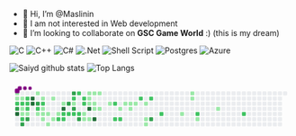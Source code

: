 - 👋 Hi, I’m @Maslinin
- 👀 I am not interested in Web development
- 💞️ I’m looking to collaborate on **GSC Game World** :) (this is my dream)

![C](https://img.shields.io/badge/c-%2300599C.svg?style=for-the-badge&logo=c&logoColor=white) ![C++](https://img.shields.io/badge/c++-%2300599C.svg?style=for-the-badge&logo=c%2B%2B&logoColor=white) ![C#](https://img.shields.io/badge/c%23-%23239120.svg?style=for-the-badge&logo=c-sharp&logoColor=white) ![.Net](https://img.shields.io/badge/.NET-5C2D91?style=for-the-badge&logo=.net&logoColor=white) ![Shell Script](https://img.shields.io/badge/shell_script-%23121011.svg?style=for-the-badge&logo=gnu-bash&logoColor=white) ![Postgres](https://img.shields.io/badge/postgres-%23316192.svg?style=for-the-badge&logo=postgresql&logoColor=white) ![Azure](https://img.shields.io/badge/azure-%230072C6.svg?style=for-the-badge&logo=microsoftazure&logoColor=white)

![Saiyd github stats](https://github-readme-stats.vercel.app/api?username=maslinin&include_all_commits=true&count_private=false&show_icons=true&line_height=20&title_color=FFFFFF&icon_color=FFFFFF&text_color=FFFFFF&bg_color=0D1117)
![Top Langs](https://github-readme-stats.vercel.app/api/top-langs/?username=maslinin&layout=compact&title_color=FFFFFF&icon_color=FFFFFF&text_color=FFFFFF&bg_color=0D1117)

<svg viewBox="-16 -32 880 192" width="880" height="192" xmlns="http://www.w3.org/2000/svg"><desc>Generated with https://github.com/Platane/snk</desc><style>@keyframes c0{.25%{fill:var(--c1)}.27%,to{fill:var(--ce)}}@keyframes c1{.51%{fill:var(--c1)}.53%,to{fill:var(--ce)}}@keyframes c2{54.04%{fill:var(--c2)}54.06%,to{fill:var(--ce)}}@keyframes c3{85.63%{fill:var(--c3)}85.65%,to{fill:var(--ce)}}@keyframes c4{88.5%{fill:var(--c4)}88.52%,to{fill:var(--ce)}}@keyframes c5{.77%{fill:var(--c1)}.79%,to{fill:var(--ce)}}@keyframes c6{53.78%{fill:var(--c2)}53.8%,to{fill:var(--ce)}}@keyframes c7{39.94%{fill:var(--c1)}39.96%,to{fill:var(--ce)}}@keyframes c8{39.68%{fill:var(--c1)}39.7%,to{fill:var(--ce)}}@keyframes c9{55.6%{fill:var(--c2)}55.62%,to{fill:var(--ce)}}@keyframes ca{87.72%{fill:var(--c3)}87.74%,to{fill:var(--ce)}}@keyframes cb{53.25%{fill:var(--c2)}53.27%,to{fill:var(--ce)}}@keyframes cc{52.99%{fill:var(--c2)}53.01%,to{fill:var(--ce)}}@keyframes cd{40.2%{fill:var(--c2)}40.22%,to{fill:var(--ce)}}@keyframes ce{39.42%{fill:var(--c1)}39.44%,to{fill:var(--ce)}}@keyframes cf{87.2%{fill:var(--c3)}87.22%,to{fill:var(--ce)}}@keyframes cg{90.07%{fill:var(--c4)}90.09%,to{fill:var(--ce)}}@keyframes ch{89.81%{fill:var(--c4)}89.83%,to{fill:var(--ce)}}@keyframes ci{1.82%{fill:var(--c1)}1.84%,to{fill:var(--ce)}}@keyframes cj{84.32%{fill:var(--c3)}84.34%,to{fill:var(--ce)}}@keyframes ck{52.21%{fill:var(--c2)}52.23%,to{fill:var(--ce)}}@keyframes cl{7.56%{fill:var(--c1)}7.58%,to{fill:var(--ce)}}@keyframes cm{2.34%{fill:var(--c1)}2.36%,to{fill:var(--ce)}}@keyframes cn{51.69%{fill:var(--c2)}51.71%,to{fill:var(--ce)}}@keyframes co{5.47%{fill:var(--c1)}5.49%,to{fill:var(--ce)}}@keyframes cp{5.21%{fill:var(--c1)}5.23%,to{fill:var(--ce)}}@keyframes cq{7.04%{fill:var(--c1)}7.06%,to{fill:var(--ce)}}@keyframes cr{4.95%{fill:var(--c1)}4.97%,to{fill:var(--ce)}}@keyframes cs{8.61%{fill:var(--c1)}8.63%,to{fill:var(--ce)}}@keyframes ct{2.86%{fill:var(--c1)}2.88%,to{fill:var(--ce)}}@keyframes cu{6.52%{fill:var(--c1)}6.54%,to{fill:var(--ce)}}@keyframes cv{4.43%{fill:var(--c1)}4.45%,to{fill:var(--ce)}}@keyframes cw{50.12%{fill:var(--c2)}50.14%,to{fill:var(--ce)}}@keyframes cx{3.65%{fill:var(--c1)}3.67%,to{fill:var(--ce)}}@keyframes cy{92.16%{fill:var(--c4)}92.18%,to{fill:var(--ce)}}@keyframes cz{49.6%{fill:var(--c2)}49.62%,to{fill:var(--ce)}}@keyframes c10{49.86%{fill:var(--c2)}49.88%,to{fill:var(--ce)}}@keyframes c11{81.19%{fill:var(--c3)}81.21%,to{fill:var(--ce)}}@keyframes c12{49.34%{fill:var(--c2)}49.36%,to{fill:var(--ce)}}@keyframes c13{81.97%{fill:var(--c3)}81.99%,to{fill:var(--ce)}}@keyframes c14{45.68%{fill:var(--c2)}45.7%,to{fill:var(--ce)}}@keyframes c15{45.42%{fill:var(--c1)}45.44%,to{fill:var(--ce)}}@keyframes c16{80.67%{fill:var(--c3)}80.69%,to{fill:var(--ce)}}@keyframes c17{49.08%{fill:var(--c2)}49.1%,to{fill:var(--ce)}}@keyframes c18{47.25%{fill:var(--c2)}47.27%,to{fill:var(--ce)}}@keyframes c19{48.82%{fill:var(--c2)}48.84%,to{fill:var(--ce)}}@keyframes c1a{79.89%{fill:var(--c3)}79.91%,to{fill:var(--ce)}}@keyframes c1b{46.2%{fill:var(--c2)}46.22%,to{fill:var(--ce)}}@keyframes c1c{46.47%{fill:var(--c2)}46.49%,to{fill:var(--ce)}}@keyframes c1d{11.48%{fill:var(--c1)}11.5%,to{fill:var(--ce)}}@keyframes c1e{10.69%{fill:var(--c1)}10.71%,to{fill:var(--ce)}}@keyframes c1f{14.35%{fill:var(--c1)}14.37%,to{fill:var(--ce)}}@keyframes c1g{14.09%{fill:var(--c1)}14.11%,to{fill:var(--ce)}}@keyframes c1h{13.83%{fill:var(--c1)}13.85%,to{fill:var(--ce)}}@keyframes c1i{93.46%{fill:var(--c4)}93.48%,to{fill:var(--ce)}}@keyframes c1j{10.96%{fill:var(--c1)}10.98%,to{fill:var(--ce)}}@keyframes c1k{14.61%{fill:var(--c1)}14.63%,to{fill:var(--ce)}}@keyframes c1l{13.57%{fill:var(--c1)}13.59%,to{fill:var(--ce)}}@keyframes c1m{12.78%{fill:var(--c1)}12.8%,to{fill:var(--ce)}}@keyframes c1n{94.25%{fill:var(--c4)}94.27%,to{fill:var(--ce)}}@keyframes c1o{14.87%{fill:var(--c1)}14.89%,to{fill:var(--ce)}}@keyframes c1p{13.04%{fill:var(--c1)}13.06%,to{fill:var(--ce)}}@keyframes c1q{15.92%{fill:var(--c1)}15.94%,to{fill:var(--ce)}}@keyframes c1r{63.18%{fill:var(--c2)}63.2%,to{fill:var(--ce)}}@keyframes c1s{61.87%{fill:var(--c2)}61.89%,to{fill:var(--ce)}}@keyframes c1t{16.7%{fill:var(--c1)}16.72%,to{fill:var(--ce)}}@keyframes c1u{62.13%{fill:var(--c2)}62.15%,to{fill:var(--ce)}}@keyframes c1v{21.4%{fill:var(--c1)}21.42%,to{fill:var(--ce)}}@keyframes c1w{17.48%{fill:var(--c1)}17.5%,to{fill:var(--ce)}}@keyframes c1x{17.22%{fill:var(--c1)}17.24%,to{fill:var(--ce)}}@keyframes c1y{17.74%{fill:var(--c1)}17.76%,to{fill:var(--ce)}}@keyframes c1z{64.74%{fill:var(--c2)}64.76%,to{fill:var(--ce)}}@keyframes c20{18.27%{fill:var(--c1)}18.29%,to{fill:var(--ce)}}@keyframes c21{19.05%{fill:var(--c1)}19.07%,to{fill:var(--ce)}}@keyframes c22{19.31%{fill:var(--c1)}19.33%,to{fill:var(--ce)}}@keyframes c23{65.26%{fill:var(--c2)}65.28%,to{fill:var(--ce)}}@keyframes c24{75.71%{fill:var(--c3)}75.73%,to{fill:var(--ce)}}@keyframes c25{66.57%{fill:var(--c2)}66.59%,to{fill:var(--ce)}}@keyframes c26{24.79%{fill:var(--c1)}24.81%,to{fill:var(--ce)}}@keyframes c27{29.49%{fill:var(--c1)}29.51%,to{fill:var(--ce)}}@keyframes c28{29.23%{fill:var(--c1)}29.25%,to{fill:var(--ce)}}@keyframes c29{68.4%{fill:var(--c2)}68.42%,to{fill:var(--ce)}}@keyframes c2a{25.84%{fill:var(--c1)}25.86%,to{fill:var(--ce)}}@keyframes c2b{27.41%{fill:var(--c1)}27.43%,to{fill:var(--ce)}}@keyframes c2c{70.75%{fill:var(--c2)}70.77%,to{fill:var(--ce)}}@keyframes u0{.25%{transform:scale(0,1)}.27%,.51%{transform:scale(.02,1)}.53%,.77%{transform:scale(.05,1)}.79%,1.82%{transform:scale(.07,1)}1.84%,2.34%{transform:scale(.09,1)}2.36%,2.86%{transform:scale(.12,1)}2.88%,3.65%{transform:scale(.14,1)}3.67%,4.43%{transform:scale(.16,1)}4.45%,4.95%{transform:scale(.19,1)}4.97%,5.21%{transform:scale(.21,1)}5.23%,5.47%{transform:scale(.23,1)}5.49%,6.52%{transform:scale(.26,1)}6.54%,7.04%{transform:scale(.28,1)}7.06%,7.56%{transform:scale(.3,1)}7.58%,8.61%{transform:scale(.33,1)}10.69%,8.63%{transform:scale(.35,1)}10.71%,10.96%{transform:scale(.37,1)}10.98%,11.48%{transform:scale(.4,1)}11.5%,12.78%{transform:scale(.42,1)}12.8%,13.04%{transform:scale(.44,1)}13.06%,13.57%{transform:scale(.47,1)}13.59%,13.83%{transform:scale(.49,1)}13.85%,14.09%{transform:scale(.51,1)}14.11%,14.35%{transform:scale(.53,1)}14.37%,14.61%{transform:scale(.56,1)}14.63%,14.87%{transform:scale(.58,1)}14.89%,15.92%{transform:scale(.6,1)}15.94%,16.7%{transform:scale(.63,1)}16.72%,17.22%{transform:scale(.65,1)}17.24%,17.48%{transform:scale(.67,1)}17.5%,17.74%{transform:scale(.7,1)}17.76%,18.27%{transform:scale(.72,1)}18.29%,19.05%{transform:scale(.74,1)}19.07%,19.31%{transform:scale(.77,1)}19.33%,21.4%{transform:scale(.79,1)}21.42%,24.79%{transform:scale(.81,1)}24.81%,25.84%{transform:scale(.84,1)}25.86%,27.41%{transform:scale(.86,1)}27.43%,29.23%{transform:scale(.88,1)}29.25%,29.49%{transform:scale(.91,1)}29.51%,39.42%{transform:scale(.93,1)}39.44%,39.68%{transform:scale(.95,1)}39.7%,39.94%{transform:scale(.98,1)}39.96%,to{transform:scale(1,1)}}@keyframes u1{40.2%{transform:scale(0,1)}40.22%,to{transform:scale(1,1)}}@keyframes u2{45.42%{transform:scale(0,1)}45.44%,to{transform:scale(1,1)}}@keyframes u3{45.68%{transform:scale(0,1)}45.7%,46.2%{transform:scale(.04,1)}46.22%,46.47%{transform:scale(.08,1)}46.49%,47.25%{transform:scale(.12,1)}47.27%,48.82%{transform:scale(.16,1)}48.84%,49.08%{transform:scale(.2,1)}49.1%,49.34%{transform:scale(.24,1)}49.36%,49.6%{transform:scale(.28,1)}49.62%,49.86%{transform:scale(.32,1)}49.88%,50.12%{transform:scale(.36,1)}50.14%,51.69%{transform:scale(.4,1)}51.71%,52.21%{transform:scale(.44,1)}52.23%,52.99%{transform:scale(.48,1)}53.01%,53.25%{transform:scale(.52,1)}53.27%,53.78%{transform:scale(.56,1)}53.8%,54.04%{transform:scale(.6,1)}54.06%,55.6%{transform:scale(.64,1)}55.62%,61.87%{transform:scale(.68,1)}61.89%,62.13%{transform:scale(.72,1)}62.15%,63.18%{transform:scale(.76,1)}63.2%,64.74%{transform:scale(.8,1)}64.76%,65.26%{transform:scale(.84,1)}65.28%,66.57%{transform:scale(.88,1)}66.59%,68.4%{transform:scale(.92,1)}68.42%,70.75%{transform:scale(.96,1)}70.77%,to{transform:scale(1,1)}}@keyframes u4{75.71%{transform:scale(0,1)}75.73%,79.89%{transform:scale(.11,1)}79.91%,80.67%{transform:scale(.22,1)}80.69%,81.19%{transform:scale(.33,1)}81.21%,81.97%{transform:scale(.44,1)}81.99%,84.32%{transform:scale(.56,1)}84.34%,85.63%{transform:scale(.67,1)}85.65%,87.2%{transform:scale(.78,1)}87.22%,87.72%{transform:scale(.89,1)}87.74%,to{transform:scale(1,1)}}@keyframes u5{88.5%{transform:scale(0,1)}88.52%,89.81%{transform:scale(.17,1)}89.83%,90.07%{transform:scale(.33,1)}90.09%,92.16%{transform:scale(.5,1)}92.18%,93.46%{transform:scale(.67,1)}93.48%,94.25%{transform:scale(.83,1)}94.27%,to{transform:scale(1,1)}}@keyframes s0{0%,99.74%{transform:translate(0,-16px)}.52%,54.31%{transform:translate(0,16px)}.78%,53.52%,54.57%{transform:translate(16px,16px)}1.04%{transform:translate(16px,0)}2.09%{transform:translate(80px,0)}2.35%{transform:translate(80px,16px)}3.39%,36.81%,91.64%{transform:translate(144px,16px)}3.66%,37.08%{transform:translate(144px,32px)}3.92%,37.34%,50.91%{transform:translate(128px,32px)}37.86%,4.44%{transform:translate(128px,64px)}5.22%,7.31%{transform:translate(80px,64px)}5.48%,51.96%{transform:translate(80px,48px)}6.01%{transform:translate(112px,48px)}6.53%{transform:translate(112px,80px)}41.51%,7.05%{transform:translate(80px,80px)}40.99%,7.57%{transform:translate(64px,64px)}41.25%,7.83%{transform:translate(64px,80px)}8.36%,96.61%{transform:translate(96px,80px)}8.62%{transform:translate(96px,96px)}10.44%,43.86%{transform:translate(208px,96px)}10.7%,11.75%{transform:translate(208px,80px)}10.97%,12.01%{transform:translate(224px,80px)}11.23%,12.27%{transform:translate(224px,64px)}11.49%{transform:translate(208px,64px)}12.53%{transform:translate(240px,64px)}12.79%,93.73%{transform:translate(240px,48px)}13.05%{transform:translate(256px,48px)}13.32%{transform:translate(256px,32px)}13.84%{transform:translate(224px,32px)}14.36%{transform:translate(224px,0)}15.4%{transform:translate(288px,0)}16.19%{transform:translate(288px,48px)}17.23%{transform:translate(352px,48px)}17.49%{transform:translate(352px,32px)}18.28%{transform:translate(400px,32px)}19.32%{transform:translate(400px,96px)}19.58%{transform:translate(384px,96px)}20.63%{transform:translate(384px,32px)}21.41%{transform:translate(336px,32px)}21.67%{transform:translate(336px,48px)}24.54%{transform:translate(512px,48px)}24.8%{transform:translate(512px,64px)}25.33%{transform:translate(544px,64px)}25.59%{transform:translate(544px,80px)}26.89%{transform:translate(624px,80px)}27.94%{transform:translate(624px,16px)}29.24%{transform:translate(544px,16px)}29.5%{transform:translate(544px,0)}34.99%,47.52%{transform:translate(208px,0)}35.25%{transform:translate(208px,-16px)}36.03%{transform:translate(160px,-16px)}36.55%,81.46%{transform:translate(160px,16px)}39.69%{transform:translate(16px,64px)}39.95%{transform:translate(16px,48px)}40.21%,52.74%{transform:translate(32px,48px)}40.47%{transform:translate(32px,64px)}41.78%{transform:translate(80px,96px)}44.65%{transform:translate(208px,48px)}44.91%{transform:translate(192px,48px)}45.17%,46.74%{transform:translate(192px,32px)}45.43%,80.94%{transform:translate(176px,32px)}45.69%,81.72%{transform:translate(176px,16px)}46.21%,47.78%{transform:translate(208px,16px)}46.48%{transform:translate(208px,32px)}47.26%{transform:translate(192px,0)}48.04%{transform:translate(192px,16px)}48.83%,79.63%{transform:translate(192px,64px)}49.61%{transform:translate(144px,64px)}49.87%{transform:translate(144px,80px)}50.13%{transform:translate(128px,80px)}51.7%{transform:translate(80px,32px)}53.26%{transform:translate(32px,16px)}53.79%{transform:translate(16px,32px)}54.05%,85.9%{transform:translate(0,32px)}55.61%,87.47%{transform:translate(16px,80px)}55.87%{transform:translate(0,80px)}56.4%{transform:translate(0,112px)}61.36%{transform:translate(304px,112px)}61.88%{transform:translate(304px,80px)}62.14%{transform:translate(320px,80px)}62.92%{transform:translate(320px,32px)}63.19%{transform:translate(304px,32px)}63.45%{transform:translate(304px,16px)}65.8%{transform:translate(448px,16px)}66.58%{transform:translate(448px,64px)}70.76%{transform:translate(704px,64px)}71.02%{transform:translate(704px,80px)}75.72%{transform:translate(416px,80px)}75.98%{transform:translate(416px,64px)}79.9%{transform:translate(192px,80px)}80.16%{transform:translate(176px,80px)}81.2%{transform:translate(160px,32px)}81.98%{transform:translate(176px,0)}83.81%{transform:translate(64px,0)}84.6%{transform:translate(64px,48px)}85.64%{transform:translate(0,48px)}86.42%{transform:translate(32px,32px)}87.21%{transform:translate(32px,80px)}87.73%{transform:translate(16px,96px)}87.99%{transform:translate(0,96px)}88.51%{transform:translate(0,64px)}89.3%{transform:translate(48px,64px)}90.08%{transform:translate(48px,16px)}92.17%{transform:translate(144px,48px)}94.26%{transform:translate(240px,80px)}97.39%{transform:translate(96px,32px)}97.91%{transform:translate(64px,32px)}98.69%{transform:translate(64px,-16px)}}@keyframes s1{0%,99.74%{transform:translate(16px,-16px)}.26%{transform:translate(0,-16px)}.78%,54.57%{transform:translate(0,16px)}1.04%,53.79%,54.83%{transform:translate(16px,16px)}1.31%{transform:translate(16px,0)}2.35%{transform:translate(80px,0)}2.61%{transform:translate(80px,16px)}3.66%,37.08%,91.91%{transform:translate(144px,16px)}3.92%,37.34%{transform:translate(144px,32px)}37.6%,4.18%,51.17%{transform:translate(128px,32px)}38.12%,4.7%{transform:translate(128px,64px)}5.48%,7.57%{transform:translate(80px,64px)}5.74%,52.22%{transform:translate(80px,48px)}6.27%{transform:translate(112px,48px)}6.79%{transform:translate(112px,80px)}41.78%,7.31%{transform:translate(80px,80px)}41.25%,7.83%{transform:translate(64px,64px)}41.51%,8.09%{transform:translate(64px,80px)}8.62%,96.87%{transform:translate(96px,80px)}8.88%{transform:translate(96px,96px)}10.7%,44.13%{transform:translate(208px,96px)}10.97%,12.01%{transform:translate(208px,80px)}11.23%,12.27%{transform:translate(224px,80px)}11.49%,12.53%{transform:translate(224px,64px)}11.75%{transform:translate(208px,64px)}12.79%{transform:translate(240px,64px)}13.05%,93.99%{transform:translate(240px,48px)}13.32%{transform:translate(256px,48px)}13.58%{transform:translate(256px,32px)}14.1%{transform:translate(224px,32px)}14.62%{transform:translate(224px,0)}15.67%{transform:translate(288px,0)}16.45%{transform:translate(288px,48px)}17.49%{transform:translate(352px,48px)}17.75%{transform:translate(352px,32px)}18.54%{transform:translate(400px,32px)}19.58%{transform:translate(400px,96px)}19.84%{transform:translate(384px,96px)}20.89%{transform:translate(384px,32px)}21.67%{transform:translate(336px,32px)}21.93%{transform:translate(336px,48px)}24.8%{transform:translate(512px,48px)}25.07%{transform:translate(512px,64px)}25.59%{transform:translate(544px,64px)}25.85%{transform:translate(544px,80px)}27.15%{transform:translate(624px,80px)}28.2%{transform:translate(624px,16px)}29.5%{transform:translate(544px,16px)}29.77%{transform:translate(544px,0)}35.25%,47.78%{transform:translate(208px,0)}35.51%{transform:translate(208px,-16px)}36.29%{transform:translate(160px,-16px)}36.81%,81.72%{transform:translate(160px,16px)}39.95%{transform:translate(16px,64px)}40.21%{transform:translate(16px,48px)}40.47%,53%{transform:translate(32px,48px)}40.73%{transform:translate(32px,64px)}42.04%{transform:translate(80px,96px)}44.91%{transform:translate(208px,48px)}45.17%{transform:translate(192px,48px)}45.43%,47%{transform:translate(192px,32px)}45.69%,81.2%{transform:translate(176px,32px)}45.95%,81.98%{transform:translate(176px,16px)}46.48%,48.04%{transform:translate(208px,16px)}46.74%{transform:translate(208px,32px)}47.52%{transform:translate(192px,0)}48.3%{transform:translate(192px,16px)}49.09%,79.9%{transform:translate(192px,64px)}49.87%{transform:translate(144px,64px)}50.13%{transform:translate(144px,80px)}50.39%{transform:translate(128px,80px)}51.96%{transform:translate(80px,32px)}53.52%{transform:translate(32px,16px)}54.05%{transform:translate(16px,32px)}54.31%,86.16%{transform:translate(0,32px)}55.87%,87.73%{transform:translate(16px,80px)}56.14%{transform:translate(0,80px)}56.66%{transform:translate(0,112px)}61.62%{transform:translate(304px,112px)}62.14%{transform:translate(304px,80px)}62.4%{transform:translate(320px,80px)}63.19%{transform:translate(320px,32px)}63.45%{transform:translate(304px,32px)}63.71%{transform:translate(304px,16px)}66.06%{transform:translate(448px,16px)}66.84%{transform:translate(448px,64px)}71.02%{transform:translate(704px,64px)}71.28%{transform:translate(704px,80px)}75.98%{transform:translate(416px,80px)}76.24%{transform:translate(416px,64px)}80.16%{transform:translate(192px,80px)}80.42%{transform:translate(176px,80px)}81.46%{transform:translate(160px,32px)}82.25%{transform:translate(176px,0)}84.07%{transform:translate(64px,0)}84.86%{transform:translate(64px,48px)}85.9%{transform:translate(0,48px)}86.68%{transform:translate(32px,32px)}87.47%{transform:translate(32px,80px)}87.99%{transform:translate(16px,96px)}88.25%{transform:translate(0,96px)}88.77%{transform:translate(0,64px)}89.56%{transform:translate(48px,64px)}90.34%{transform:translate(48px,16px)}92.43%{transform:translate(144px,48px)}94.52%{transform:translate(240px,80px)}97.65%{transform:translate(96px,32px)}98.17%{transform:translate(64px,32px)}98.96%{transform:translate(64px,-16px)}}@keyframes s2{0%,99.74%{transform:translate(32px,-16px)}.52%{transform:translate(0,-16px)}1.04%,54.83%{transform:translate(0,16px)}1.31%,54.05%,55.09%{transform:translate(16px,16px)}1.57%{transform:translate(16px,0)}2.61%{transform:translate(80px,0)}2.87%{transform:translate(80px,16px)}3.92%,37.34%,92.17%{transform:translate(144px,16px)}37.6%,4.18%{transform:translate(144px,32px)}37.86%,4.44%,51.44%{transform:translate(128px,32px)}38.38%,4.96%{transform:translate(128px,64px)}5.74%,7.83%{transform:translate(80px,64px)}52.48%,6.01%{transform:translate(80px,48px)}6.53%{transform:translate(112px,48px)}7.05%{transform:translate(112px,80px)}42.04%,7.57%{transform:translate(80px,80px)}41.51%,8.09%{transform:translate(64px,64px)}41.78%,8.36%{transform:translate(64px,80px)}8.88%,97.13%{transform:translate(96px,80px)}9.14%{transform:translate(96px,96px)}10.97%,44.39%{transform:translate(208px,96px)}11.23%,12.27%{transform:translate(208px,80px)}11.49%,12.53%{transform:translate(224px,80px)}11.75%,12.79%{transform:translate(224px,64px)}12.01%{transform:translate(208px,64px)}13.05%{transform:translate(240px,64px)}13.32%,94.26%{transform:translate(240px,48px)}13.58%{transform:translate(256px,48px)}13.84%{transform:translate(256px,32px)}14.36%{transform:translate(224px,32px)}14.88%{transform:translate(224px,0)}15.93%{transform:translate(288px,0)}16.71%{transform:translate(288px,48px)}17.75%{transform:translate(352px,48px)}18.02%{transform:translate(352px,32px)}18.8%{transform:translate(400px,32px)}19.84%{transform:translate(400px,96px)}20.1%{transform:translate(384px,96px)}21.15%{transform:translate(384px,32px)}21.93%{transform:translate(336px,32px)}22.19%{transform:translate(336px,48px)}25.07%{transform:translate(512px,48px)}25.33%{transform:translate(512px,64px)}25.85%{transform:translate(544px,64px)}26.11%{transform:translate(544px,80px)}27.42%{transform:translate(624px,80px)}28.46%{transform:translate(624px,16px)}29.77%{transform:translate(544px,16px)}30.03%{transform:translate(544px,0)}35.51%,48.04%{transform:translate(208px,0)}35.77%{transform:translate(208px,-16px)}36.55%{transform:translate(160px,-16px)}37.08%,81.98%{transform:translate(160px,16px)}40.21%{transform:translate(16px,64px)}40.47%{transform:translate(16px,48px)}40.73%,53.26%{transform:translate(32px,48px)}40.99%{transform:translate(32px,64px)}42.3%{transform:translate(80px,96px)}45.17%{transform:translate(208px,48px)}45.43%{transform:translate(192px,48px)}45.69%,47.26%{transform:translate(192px,32px)}45.95%,81.46%{transform:translate(176px,32px)}46.21%,82.25%{transform:translate(176px,16px)}46.74%,48.3%{transform:translate(208px,16px)}47%{transform:translate(208px,32px)}47.78%{transform:translate(192px,0)}48.56%{transform:translate(192px,16px)}49.35%,80.16%{transform:translate(192px,64px)}50.13%{transform:translate(144px,64px)}50.39%{transform:translate(144px,80px)}50.65%{transform:translate(128px,80px)}52.22%{transform:translate(80px,32px)}53.79%{transform:translate(32px,16px)}54.31%{transform:translate(16px,32px)}54.57%,86.42%{transform:translate(0,32px)}56.14%,87.99%{transform:translate(16px,80px)}56.4%{transform:translate(0,80px)}56.92%{transform:translate(0,112px)}61.88%{transform:translate(304px,112px)}62.4%{transform:translate(304px,80px)}62.66%{transform:translate(320px,80px)}63.45%{transform:translate(320px,32px)}63.71%{transform:translate(304px,32px)}63.97%{transform:translate(304px,16px)}66.32%{transform:translate(448px,16px)}67.1%{transform:translate(448px,64px)}71.28%{transform:translate(704px,64px)}71.54%{transform:translate(704px,80px)}76.24%{transform:translate(416px,80px)}76.5%{transform:translate(416px,64px)}80.42%{transform:translate(192px,80px)}80.68%{transform:translate(176px,80px)}81.72%{transform:translate(160px,32px)}82.51%{transform:translate(176px,0)}84.33%{transform:translate(64px,0)}85.12%{transform:translate(64px,48px)}86.16%{transform:translate(0,48px)}86.95%{transform:translate(32px,32px)}87.73%{transform:translate(32px,80px)}88.25%{transform:translate(16px,96px)}88.51%{transform:translate(0,96px)}89.03%{transform:translate(0,64px)}89.82%{transform:translate(48px,64px)}90.6%{transform:translate(48px,16px)}92.69%{transform:translate(144px,48px)}94.78%{transform:translate(240px,80px)}97.91%{transform:translate(96px,32px)}98.43%{transform:translate(64px,32px)}99.22%{transform:translate(64px,-16px)}}@keyframes s3{0%,99.74%{transform:translate(48px,-16px)}.78%{transform:translate(0,-16px)}1.31%,55.09%{transform:translate(0,16px)}1.57%,54.31%,55.35%{transform:translate(16px,16px)}1.83%{transform:translate(16px,0)}2.87%{transform:translate(80px,0)}3.13%{transform:translate(80px,16px)}37.6%,4.18%,92.43%{transform:translate(144px,16px)}37.86%,4.44%{transform:translate(144px,32px)}38.12%,4.7%,51.7%{transform:translate(128px,32px)}38.64%,5.22%{transform:translate(128px,64px)}6.01%,8.09%{transform:translate(80px,64px)}52.74%,6.27%{transform:translate(80px,48px)}6.79%{transform:translate(112px,48px)}7.31%{transform:translate(112px,80px)}42.3%,7.83%{transform:translate(80px,80px)}41.78%,8.36%{transform:translate(64px,64px)}42.04%,8.62%{transform:translate(64px,80px)}9.14%,97.39%{transform:translate(96px,80px)}9.4%{transform:translate(96px,96px)}11.23%,44.65%{transform:translate(208px,96px)}11.49%,12.53%{transform:translate(208px,80px)}11.75%,12.79%{transform:translate(224px,80px)}12.01%,13.05%{transform:translate(224px,64px)}12.27%{transform:translate(208px,64px)}13.32%{transform:translate(240px,64px)}13.58%,94.52%{transform:translate(240px,48px)}13.84%{transform:translate(256px,48px)}14.1%{transform:translate(256px,32px)}14.62%{transform:translate(224px,32px)}15.14%{transform:translate(224px,0)}16.19%{transform:translate(288px,0)}16.97%{transform:translate(288px,48px)}18.02%{transform:translate(352px,48px)}18.28%{transform:translate(352px,32px)}19.06%{transform:translate(400px,32px)}20.1%{transform:translate(400px,96px)}20.37%{transform:translate(384px,96px)}21.41%{transform:translate(384px,32px)}22.19%{transform:translate(336px,32px)}22.45%{transform:translate(336px,48px)}25.33%{transform:translate(512px,48px)}25.59%{transform:translate(512px,64px)}26.11%{transform:translate(544px,64px)}26.37%{transform:translate(544px,80px)}27.68%{transform:translate(624px,80px)}28.72%{transform:translate(624px,16px)}30.03%{transform:translate(544px,16px)}30.29%{transform:translate(544px,0)}35.77%,48.3%{transform:translate(208px,0)}36.03%{transform:translate(208px,-16px)}36.81%{transform:translate(160px,-16px)}37.34%,82.25%{transform:translate(160px,16px)}40.47%{transform:translate(16px,64px)}40.73%{transform:translate(16px,48px)}40.99%,53.52%{transform:translate(32px,48px)}41.25%{transform:translate(32px,64px)}42.56%{transform:translate(80px,96px)}45.43%{transform:translate(208px,48px)}45.69%{transform:translate(192px,48px)}45.95%,47.52%{transform:translate(192px,32px)}46.21%,81.72%{transform:translate(176px,32px)}46.48%,82.51%{transform:translate(176px,16px)}47%,48.56%{transform:translate(208px,16px)}47.26%{transform:translate(208px,32px)}48.04%{transform:translate(192px,0)}48.83%{transform:translate(192px,16px)}49.61%,80.42%{transform:translate(192px,64px)}50.39%{transform:translate(144px,64px)}50.65%{transform:translate(144px,80px)}50.91%{transform:translate(128px,80px)}52.48%{transform:translate(80px,32px)}54.05%{transform:translate(32px,16px)}54.57%{transform:translate(16px,32px)}54.83%,86.68%{transform:translate(0,32px)}56.4%,88.25%{transform:translate(16px,80px)}56.66%{transform:translate(0,80px)}57.18%{transform:translate(0,112px)}62.14%{transform:translate(304px,112px)}62.66%{transform:translate(304px,80px)}62.92%{transform:translate(320px,80px)}63.71%{transform:translate(320px,32px)}63.97%{transform:translate(304px,32px)}64.23%{transform:translate(304px,16px)}66.58%{transform:translate(448px,16px)}67.36%{transform:translate(448px,64px)}71.54%{transform:translate(704px,64px)}71.8%{transform:translate(704px,80px)}76.5%{transform:translate(416px,80px)}76.76%{transform:translate(416px,64px)}80.68%{transform:translate(192px,80px)}80.94%{transform:translate(176px,80px)}81.98%{transform:translate(160px,32px)}82.77%{transform:translate(176px,0)}84.6%{transform:translate(64px,0)}85.38%{transform:translate(64px,48px)}86.42%{transform:translate(0,48px)}87.21%{transform:translate(32px,32px)}87.99%{transform:translate(32px,80px)}88.51%{transform:translate(16px,96px)}88.77%{transform:translate(0,96px)}89.3%{transform:translate(0,64px)}90.08%{transform:translate(48px,64px)}90.86%{transform:translate(48px,16px)}92.95%{transform:translate(144px,48px)}95.04%{transform:translate(240px,80px)}98.17%{transform:translate(96px,32px)}98.69%{transform:translate(64px,32px)}99.48%{transform:translate(64px,-16px)}}:root{--cb:#1b1f230a;--cs:purple;--ce:#ebedf0;--c0:#ebedf0;--c1:#9be9a8;--c2:#40c463;--c3:#30a14e;--c4:#216e39}@media (prefers-color-scheme:dark){:root{--cb:#1b1f230a;--cs:purple;--ce:#161b22;--c1:#01311f;--c2:#034525;--c3:#0f6d31;--c4:#00c647}}.c{shape-rendering:geometricPrecision;fill:var(--ce);stroke-width:1px;stroke:var(--cb);animation:none 38300ms linear infinite}.c.c0,.c.c1{fill:var(--c1);animation-name:c0}.c.c1{animation-name:c1}.c.c2{fill:var(--c2);animation-name:c2}.c.c3{fill:var(--c3);animation-name:c3}.c.c4{fill:var(--c4);animation-name:c4}.c.c5{fill:var(--c1);animation-name:c5}.c.c6{fill:var(--c2);animation-name:c6}.c.c7,.c.c8{fill:var(--c1);animation-name:c7}.c.c8{animation-name:c8}.c.c9{fill:var(--c2);animation-name:c9}.c.ca{fill:var(--c3);animation-name:ca}.c.cb,.c.cc,.c.cd{fill:var(--c2);animation-name:cb}.c.cc,.c.cd{animation-name:cc}.c.cd{animation-name:cd}.c.ce{fill:var(--c1);animation-name:ce}.c.cf{fill:var(--c3);animation-name:cf}.c.cg,.c.ch{fill:var(--c4);animation-name:cg}.c.ch{animation-name:ch}.c.ci{fill:var(--c1);animation-name:ci}.c.cj{fill:var(--c3);animation-name:cj}.c.ck{fill:var(--c2);animation-name:ck}.c.cl,.c.cm{fill:var(--c1);animation-name:cl}.c.cm{animation-name:cm}.c.cn{fill:var(--c2);animation-name:cn}.c.co,.c.cp{fill:var(--c1);animation-name:co}.c.cp{animation-name:cp}.c.cq,.c.cr,.c.cs{fill:var(--c1);animation-name:cq}.c.cr,.c.cs{animation-name:cr}.c.cs{animation-name:cs}.c.ct,.c.cu,.c.cv{fill:var(--c1);animation-name:ct}.c.cu,.c.cv{animation-name:cu}.c.cv{animation-name:cv}.c.cw{fill:var(--c2);animation-name:cw}.c.cx{fill:var(--c1);animation-name:cx}.c.cy{fill:var(--c4);animation-name:cy}.c.c10,.c.cz{fill:var(--c2);animation-name:cz}.c.c10{animation-name:c10}.c.c11{fill:var(--c3);animation-name:c11}.c.c12{fill:var(--c2);animation-name:c12}.c.c13{fill:var(--c3);animation-name:c13}.c.c14{fill:var(--c2);animation-name:c14}.c.c15{fill:var(--c1);animation-name:c15}.c.c16{fill:var(--c3);animation-name:c16}.c.c17,.c.c18,.c.c19{fill:var(--c2);animation-name:c17}.c.c18,.c.c19{animation-name:c18}.c.c19{animation-name:c19}.c.c1a{fill:var(--c3);animation-name:c1a}.c.c1b,.c.c1c{fill:var(--c2);animation-name:c1b}.c.c1c{animation-name:c1c}.c.c1d,.c.c1e{fill:var(--c1);animation-name:c1d}.c.c1e{animation-name:c1e}.c.c1f,.c.c1g,.c.c1h{fill:var(--c1);animation-name:c1f}.c.c1g,.c.c1h{animation-name:c1g}.c.c1h{animation-name:c1h}.c.c1i{fill:var(--c4);animation-name:c1i}.c.c1j{fill:var(--c1);animation-name:c1j}.c.c1k,.c.c1l,.c.c1m{fill:var(--c1);animation-name:c1k}.c.c1l,.c.c1m{animation-name:c1l}.c.c1m{animation-name:c1m}.c.c1n{fill:var(--c4);animation-name:c1n}.c.c1o,.c.c1p,.c.c1q{fill:var(--c1);animation-name:c1o}.c.c1p,.c.c1q{animation-name:c1p}.c.c1q{animation-name:c1q}.c.c1r,.c.c1s{fill:var(--c2);animation-name:c1r}.c.c1s{animation-name:c1s}.c.c1t{fill:var(--c1);animation-name:c1t}.c.c1u{fill:var(--c2);animation-name:c1u}.c.c1v{fill:var(--c1);animation-name:c1v}.c.c1w,.c.c1x,.c.c1y{fill:var(--c1);animation-name:c1w}.c.c1x,.c.c1y{animation-name:c1x}.c.c1y{animation-name:c1y}.c.c1z{fill:var(--c2);animation-name:c1z}.c.c20,.c.c21,.c.c22{fill:var(--c1);animation-name:c20}.c.c21,.c.c22{animation-name:c21}.c.c22{animation-name:c22}.c.c23{fill:var(--c2);animation-name:c23}.c.c24{fill:var(--c3);animation-name:c24}.c.c25{fill:var(--c2);animation-name:c25}.c.c26,.c.c27,.c.c28{fill:var(--c1);animation-name:c26}.c.c27,.c.c28{animation-name:c27}.c.c28{animation-name:c28}.c.c29{fill:var(--c2);animation-name:c29}.c.c2a,.c.c2b{fill:var(--c1);animation-name:c2a}.c.c2b{animation-name:c2b}.c.c2c{fill:var(--c2);animation-name:c2c}.s,.u{animation:none linear 38300ms infinite}.u,.u.u0{transform-origin:0 0}.u{transform:scale(0,1)}.u.u0{fill:var(--c1);animation-name:u0}.u.u1{fill:var(--c2);animation-name:u1;transform-origin:429px 0}.u.u2{fill:var(--c1);animation-name:u2;transform-origin:439px 0}.u.u3{fill:var(--c2);animation-name:u3;transform-origin:448.9px 0}.u.u4{fill:var(--c3);animation-name:u4;transform-origin:698.4px 0}.u.u5{fill:var(--c4);animation-name:u5;transform-origin:788.1px 0}.s{shape-rendering:geometricPrecision;fill:var(--cs)}.s.s0{transform:translate(0,-16px);animation-name:s0}.s.s1{transform:translate(16px,-16px);animation-name:s1}.s.s2{transform:translate(32px,-16px);animation-name:s2}.s.s3{transform:translate(48px,-16px);animation-name:s3}</style><rect class="c c0" x="2" y="2" rx="2" ry="2" width="12" height="12"/><rect class="c c1" x="2" y="18" rx="2" ry="2" width="12" height="12"/><rect class="c c2" x="2" y="34" rx="2" ry="2" width="12" height="12"/><rect class="c c3" x="2" y="50" rx="2" ry="2" width="12" height="12"/><rect class="c c4" x="2" y="66" rx="2" ry="2" width="12" height="12"/><rect class="c" x="2" y="82" rx="2" ry="2" width="12" height="12"/><rect class="c" x="2" y="98" rx="2" ry="2" width="12" height="12"/><rect class="c" x="18" y="2" rx="2" ry="2" width="12" height="12"/><rect class="c c5" x="18" y="18" rx="2" ry="2" width="12" height="12"/><rect class="c c6" x="18" y="34" rx="2" ry="2" width="12" height="12"/><rect class="c c7" x="18" y="50" rx="2" ry="2" width="12" height="12"/><rect class="c c8" x="18" y="66" rx="2" ry="2" width="12" height="12"/><rect class="c c9" x="18" y="82" rx="2" ry="2" width="12" height="12"/><rect class="c ca" x="18" y="98" rx="2" ry="2" width="12" height="12"/><rect class="c" x="34" y="2" rx="2" ry="2" width="12" height="12"/><rect class="c cb" x="34" y="18" rx="2" ry="2" width="12" height="12"/><rect class="c cc" x="34" y="34" rx="2" ry="2" width="12" height="12"/><rect class="c cd" x="34" y="50" rx="2" ry="2" width="12" height="12"/><rect class="c ce" x="34" y="66" rx="2" ry="2" width="12" height="12"/><rect class="c cf" x="34" y="82" rx="2" ry="2" width="12" height="12"/><rect class="c" x="34" y="98" rx="2" ry="2" width="12" height="12"/><rect class="c" x="50" y="2" rx="2" ry="2" width="12" height="12"/><rect class="c cg" x="50" y="18" rx="2" ry="2" width="12" height="12"/><rect class="c ch" x="50" y="34" rx="2" ry="2" width="12" height="12"/><rect class="c" x="50" y="50" rx="2" ry="2" width="12" height="12"/><rect class="c" x="50" y="66" rx="2" ry="2" width="12" height="12"/><rect class="c" x="50" y="82" rx="2" ry="2" width="12" height="12"/><rect class="c" x="50" y="98" rx="2" ry="2" width="12" height="12"/><rect class="c ci" x="66" y="2" rx="2" ry="2" width="12" height="12"/><rect class="c" x="66" y="18" rx="2" ry="2" width="12" height="12"/><rect class="c cj" x="66" y="34" rx="2" ry="2" width="12" height="12"/><rect class="c ck" x="66" y="50" rx="2" ry="2" width="12" height="12"/><rect class="c cl" x="66" y="66" rx="2" ry="2" width="12" height="12"/><rect class="c" x="66" y="82" rx="2" ry="2" width="12" height="12"/><rect class="c" x="66" y="98" rx="2" ry="2" width="12" height="12"/><rect class="c" x="82" y="2" rx="2" ry="2" width="12" height="12"/><rect class="c cm" x="82" y="18" rx="2" ry="2" width="12" height="12"/><rect class="c cn" x="82" y="34" rx="2" ry="2" width="12" height="12"/><rect class="c co" x="82" y="50" rx="2" ry="2" width="12" height="12"/><rect class="c cp" x="82" y="66" rx="2" ry="2" width="12" height="12"/><rect class="c cq" x="82" y="82" rx="2" ry="2" width="12" height="12"/><rect class="c" x="82" y="98" rx="2" ry="2" width="12" height="12"/><rect class="c" x="98" y="2" rx="2" ry="2" width="12" height="12"/><rect class="c" x="98" y="18" rx="2" ry="2" width="12" height="12"/><rect class="c" x="98" y="34" rx="2" ry="2" width="12" height="12"/><rect class="c" x="98" y="50" rx="2" ry="2" width="12" height="12"/><rect class="c cr" x="98" y="66" rx="2" ry="2" width="12" height="12"/><rect class="c" x="98" y="82" rx="2" ry="2" width="12" height="12"/><rect class="c cs" x="98" y="98" rx="2" ry="2" width="12" height="12"/><rect class="c" x="114" y="2" rx="2" ry="2" width="12" height="12"/><rect class="c ct" x="114" y="18" rx="2" ry="2" width="12" height="12"/><rect class="c" x="114" y="34" rx="2" ry="2" width="12" height="12"/><rect class="c" x="114" y="50" rx="2" ry="2" width="12" height="12"/><rect class="c" x="114" y="66" rx="2" ry="2" width="12" height="12"/><rect class="c cu" x="114" y="82" rx="2" ry="2" width="12" height="12"/><rect class="c" x="114" y="98" rx="2" ry="2" width="12" height="12"/><rect class="c" x="130" y="2" rx="2" ry="2" width="12" height="12"/><rect class="c" x="130" y="18" rx="2" ry="2" width="12" height="12"/><rect class="c" x="130" y="34" rx="2" ry="2" width="12" height="12"/><rect class="c" x="130" y="50" rx="2" ry="2" width="12" height="12"/><rect class="c cv" x="130" y="66" rx="2" ry="2" width="12" height="12"/><rect class="c cw" x="130" y="82" rx="2" ry="2" width="12" height="12"/><rect class="c" x="130" y="98" rx="2" ry="2" width="12" height="12"/><rect class="c" x="146" y="2" rx="2" ry="2" width="12" height="12"/><rect class="c" x="146" y="18" rx="2" ry="2" width="12" height="12"/><rect class="c cx" x="146" y="34" rx="2" ry="2" width="12" height="12"/><rect class="c cy" x="146" y="50" rx="2" ry="2" width="12" height="12"/><rect class="c cz" x="146" y="66" rx="2" ry="2" width="12" height="12"/><rect class="c c10" x="146" y="82" rx="2" ry="2" width="12" height="12"/><rect class="c" x="146" y="98" rx="2" ry="2" width="12" height="12"/><rect class="c" x="162" y="2" rx="2" ry="2" width="12" height="12"/><rect class="c" x="162" y="18" rx="2" ry="2" width="12" height="12"/><rect class="c c11" x="162" y="34" rx="2" ry="2" width="12" height="12"/><rect class="c" x="162" y="50" rx="2" ry="2" width="12" height="12"/><rect class="c c12" x="162" y="66" rx="2" ry="2" width="12" height="12"/><rect class="c" x="162" y="82" rx="2" ry="2" width="12" height="12"/><rect class="c" x="162" y="98" rx="2" ry="2" width="12" height="12"/><rect class="c c13" x="178" y="2" rx="2" ry="2" width="12" height="12"/><rect class="c c14" x="178" y="18" rx="2" ry="2" width="12" height="12"/><rect class="c c15" x="178" y="34" rx="2" ry="2" width="12" height="12"/><rect class="c c16" x="178" y="50" rx="2" ry="2" width="12" height="12"/><rect class="c c17" x="178" y="66" rx="2" ry="2" width="12" height="12"/><rect class="c" x="178" y="82" rx="2" ry="2" width="12" height="12"/><rect class="c" x="178" y="98" rx="2" ry="2" width="12" height="12"/><rect class="c c18" x="194" y="2" rx="2" ry="2" width="12" height="12"/><rect class="c" x="194" y="18" rx="2" ry="2" width="12" height="12"/><rect class="c" x="194" y="34" rx="2" ry="2" width="12" height="12"/><rect class="c" x="194" y="50" rx="2" ry="2" width="12" height="12"/><rect class="c c19" x="194" y="66" rx="2" ry="2" width="12" height="12"/><rect class="c c1a" x="194" y="82" rx="2" ry="2" width="12" height="12"/><rect class="c" x="194" y="98" rx="2" ry="2" width="12" height="12"/><rect class="c" x="210" y="2" rx="2" ry="2" width="12" height="12"/><rect class="c c1b" x="210" y="18" rx="2" ry="2" width="12" height="12"/><rect class="c c1c" x="210" y="34" rx="2" ry="2" width="12" height="12"/><rect class="c" x="210" y="50" rx="2" ry="2" width="12" height="12"/><rect class="c c1d" x="210" y="66" rx="2" ry="2" width="12" height="12"/><rect class="c c1e" x="210" y="82" rx="2" ry="2" width="12" height="12"/><rect class="c" x="210" y="98" rx="2" ry="2" width="12" height="12"/><rect class="c c1f" x="226" y="2" rx="2" ry="2" width="12" height="12"/><rect class="c c1g" x="226" y="18" rx="2" ry="2" width="12" height="12"/><rect class="c c1h" x="226" y="34" rx="2" ry="2" width="12" height="12"/><rect class="c c1i" x="226" y="50" rx="2" ry="2" width="12" height="12"/><rect class="c" x="226" y="66" rx="2" ry="2" width="12" height="12"/><rect class="c c1j" x="226" y="82" rx="2" ry="2" width="12" height="12"/><rect class="c" x="226" y="98" rx="2" ry="2" width="12" height="12"/><rect class="c c1k" x="242" y="2" rx="2" ry="2" width="12" height="12"/><rect class="c" x="242" y="18" rx="2" ry="2" width="12" height="12"/><rect class="c c1l" x="242" y="34" rx="2" ry="2" width="12" height="12"/><rect class="c c1m" x="242" y="50" rx="2" ry="2" width="12" height="12"/><rect class="c" x="242" y="66" rx="2" ry="2" width="12" height="12"/><rect class="c c1n" x="242" y="82" rx="2" ry="2" width="12" height="12"/><rect class="c" x="242" y="98" rx="2" ry="2" width="12" height="12"/><rect class="c c1o" x="258" y="2" rx="2" ry="2" width="12" height="12"/><rect class="c" x="258" y="18" rx="2" ry="2" width="12" height="12"/><rect class="c" x="258" y="34" rx="2" ry="2" width="12" height="12"/><rect class="c c1p" x="258" y="50" rx="2" ry="2" width="12" height="12"/><rect class="c" x="258" y="66" rx="2" ry="2" width="12" height="12"/><rect class="c" x="258" y="82" rx="2" ry="2" width="12" height="12"/><rect class="c" x="258" y="98" rx="2" ry="2" width="12" height="12"/><rect class="c" x="274" y="2" rx="2" ry="2" width="12" height="12"/><rect class="c" x="274" y="18" rx="2" ry="2" width="12" height="12"/><rect class="c" x="274" y="34" rx="2" ry="2" width="12" height="12"/><rect class="c" x="274" y="50" rx="2" ry="2" width="12" height="12"/><rect class="c" x="274" y="66" rx="2" ry="2" width="12" height="12"/><rect class="c" x="274" y="82" rx="2" ry="2" width="12" height="12"/><rect class="c" x="274" y="98" rx="2" ry="2" width="12" height="12"/><rect class="c" x="290" y="2" rx="2" ry="2" width="12" height="12"/><rect class="c" x="290" y="18" rx="2" ry="2" width="12" height="12"/><rect class="c c1q" x="290" y="34" rx="2" ry="2" width="12" height="12"/><rect class="c" x="290" y="50" rx="2" ry="2" width="12" height="12"/><rect class="c" x="290" y="66" rx="2" ry="2" width="12" height="12"/><rect class="c" x="290" y="82" rx="2" ry="2" width="12" height="12"/><rect class="c" x="290" y="98" rx="2" ry="2" width="12" height="12"/><rect class="c" x="306" y="2" rx="2" ry="2" width="12" height="12"/><rect class="c" x="306" y="18" rx="2" ry="2" width="12" height="12"/><rect class="c c1r" x="306" y="34" rx="2" ry="2" width="12" height="12"/><rect class="c" x="306" y="50" rx="2" ry="2" width="12" height="12"/><rect class="c" x="306" y="66" rx="2" ry="2" width="12" height="12"/><rect class="c c1s" x="306" y="82" rx="2" ry="2" width="12" height="12"/><rect class="c" x="306" y="98" rx="2" ry="2" width="12" height="12"/><rect class="c" x="322" y="2" rx="2" ry="2" width="12" height="12"/><rect class="c" x="322" y="18" rx="2" ry="2" width="12" height="12"/><rect class="c" x="322" y="34" rx="2" ry="2" width="12" height="12"/><rect class="c c1t" x="322" y="50" rx="2" ry="2" width="12" height="12"/><rect class="c" x="322" y="66" rx="2" ry="2" width="12" height="12"/><rect class="c c1u" x="322" y="82" rx="2" ry="2" width="12" height="12"/><rect class="c" x="322" y="98" rx="2" ry="2" width="12" height="12"/><rect class="c" x="338" y="2" rx="2" ry="2" width="12" height="12"/><rect class="c" x="338" y="18" rx="2" ry="2" width="12" height="12"/><rect class="c c1v" x="338" y="34" rx="2" ry="2" width="12" height="12"/><rect class="c" x="338" y="50" rx="2" ry="2" width="12" height="12"/><rect class="c" x="338" y="66" rx="2" ry="2" width="12" height="12"/><rect class="c" x="338" y="82" rx="2" ry="2" width="12" height="12"/><rect class="c" x="338" y="98" rx="2" ry="2" width="12" height="12"/><rect class="c" x="354" y="2" rx="2" ry="2" width="12" height="12"/><rect class="c" x="354" y="18" rx="2" ry="2" width="12" height="12"/><rect class="c c1w" x="354" y="34" rx="2" ry="2" width="12" height="12"/><rect class="c c1x" x="354" y="50" rx="2" ry="2" width="12" height="12"/><rect class="c" x="354" y="66" rx="2" ry="2" width="12" height="12"/><rect class="c" x="354" y="82" rx="2" ry="2" width="12" height="12"/><rect class="c" x="354" y="98" rx="2" ry="2" width="12" height="12"/><rect class="c" x="370" y="2" rx="2" ry="2" width="12" height="12"/><rect class="c" x="370" y="18" rx="2" ry="2" width="12" height="12"/><rect class="c c1y" x="370" y="34" rx="2" ry="2" width="12" height="12"/><rect class="c" x="370" y="50" rx="2" ry="2" width="12" height="12"/><rect class="c" x="370" y="66" rx="2" ry="2" width="12" height="12"/><rect class="c" x="370" y="82" rx="2" ry="2" width="12" height="12"/><rect class="c" x="370" y="98" rx="2" ry="2" width="12" height="12"/><rect class="c" x="386" y="2" rx="2" ry="2" width="12" height="12"/><rect class="c c1z" x="386" y="18" rx="2" ry="2" width="12" height="12"/><rect class="c" x="386" y="34" rx="2" ry="2" width="12" height="12"/><rect class="c" x="386" y="50" rx="2" ry="2" width="12" height="12"/><rect class="c" x="386" y="66" rx="2" ry="2" width="12" height="12"/><rect class="c" x="386" y="82" rx="2" ry="2" width="12" height="12"/><rect class="c" x="386" y="98" rx="2" ry="2" width="12" height="12"/><rect class="c" x="402" y="2" rx="2" ry="2" width="12" height="12"/><rect class="c" x="402" y="18" rx="2" ry="2" width="12" height="12"/><rect class="c c20" x="402" y="34" rx="2" ry="2" width="12" height="12"/><rect class="c" x="402" y="50" rx="2" ry="2" width="12" height="12"/><rect class="c" x="402" y="66" rx="2" ry="2" width="12" height="12"/><rect class="c c21" x="402" y="82" rx="2" ry="2" width="12" height="12"/><rect class="c c22" x="402" y="98" rx="2" ry="2" width="12" height="12"/><rect class="c" x="418" y="2" rx="2" ry="2" width="12" height="12"/><rect class="c c23" x="418" y="18" rx="2" ry="2" width="12" height="12"/><rect class="c" x="418" y="34" rx="2" ry="2" width="12" height="12"/><rect class="c" x="418" y="50" rx="2" ry="2" width="12" height="12"/><rect class="c" x="418" y="66" rx="2" ry="2" width="12" height="12"/><rect class="c c24" x="418" y="82" rx="2" ry="2" width="12" height="12"/><rect class="c" x="418" y="98" rx="2" ry="2" width="12" height="12"/><rect class="c" x="434" y="2" rx="2" ry="2" width="12" height="12"/><rect class="c" x="434" y="18" rx="2" ry="2" width="12" height="12"/><rect class="c" x="434" y="34" rx="2" ry="2" width="12" height="12"/><rect class="c" x="434" y="50" rx="2" ry="2" width="12" height="12"/><rect class="c" x="434" y="66" rx="2" ry="2" width="12" height="12"/><rect class="c" x="434" y="82" rx="2" ry="2" width="12" height="12"/><rect class="c" x="434" y="98" rx="2" ry="2" width="12" height="12"/><rect class="c" x="450" y="2" rx="2" ry="2" width="12" height="12"/><rect class="c" x="450" y="18" rx="2" ry="2" width="12" height="12"/><rect class="c" x="450" y="34" rx="2" ry="2" width="12" height="12"/><rect class="c" x="450" y="50" rx="2" ry="2" width="12" height="12"/><rect class="c c25" x="450" y="66" rx="2" ry="2" width="12" height="12"/><rect class="c" x="450" y="82" rx="2" ry="2" width="12" height="12"/><rect class="c" x="450" y="98" rx="2" ry="2" width="12" height="12"/><rect class="c" x="466" y="2" rx="2" ry="2" width="12" height="12"/><rect class="c" x="466" y="18" rx="2" ry="2" width="12" height="12"/><rect class="c" x="466" y="34" rx="2" ry="2" width="12" height="12"/><rect class="c" x="466" y="50" rx="2" ry="2" width="12" height="12"/><rect class="c" x="466" y="66" rx="2" ry="2" width="12" height="12"/><rect class="c" x="466" y="82" rx="2" ry="2" width="12" height="12"/><rect class="c" x="466" y="98" rx="2" ry="2" width="12" height="12"/><rect class="c" x="482" y="2" rx="2" ry="2" width="12" height="12"/><rect class="c" x="482" y="18" rx="2" ry="2" width="12" height="12"/><rect class="c" x="482" y="34" rx="2" ry="2" width="12" height="12"/><rect class="c" x="482" y="50" rx="2" ry="2" width="12" height="12"/><rect class="c" x="482" y="66" rx="2" ry="2" width="12" height="12"/><rect class="c" x="482" y="82" rx="2" ry="2" width="12" height="12"/><rect class="c" x="482" y="98" rx="2" ry="2" width="12" height="12"/><rect class="c" x="498" y="2" rx="2" ry="2" width="12" height="12"/><rect class="c" x="498" y="18" rx="2" ry="2" width="12" height="12"/><rect class="c" x="498" y="34" rx="2" ry="2" width="12" height="12"/><rect class="c" x="498" y="50" rx="2" ry="2" width="12" height="12"/><rect class="c" x="498" y="66" rx="2" ry="2" width="12" height="12"/><rect class="c" x="498" y="82" rx="2" ry="2" width="12" height="12"/><rect class="c" x="498" y="98" rx="2" ry="2" width="12" height="12"/><rect class="c" x="514" y="2" rx="2" ry="2" width="12" height="12"/><rect class="c" x="514" y="18" rx="2" ry="2" width="12" height="12"/><rect class="c" x="514" y="34" rx="2" ry="2" width="12" height="12"/><rect class="c" x="514" y="50" rx="2" ry="2" width="12" height="12"/><rect class="c c26" x="514" y="66" rx="2" ry="2" width="12" height="12"/><rect class="c" x="514" y="82" rx="2" ry="2" width="12" height="12"/><rect class="c" x="514" y="98" rx="2" ry="2" width="12" height="12"/><rect class="c" x="530" y="2" rx="2" ry="2" width="12" height="12"/><rect class="c" x="530" y="18" rx="2" ry="2" width="12" height="12"/><rect class="c" x="530" y="34" rx="2" ry="2" width="12" height="12"/><rect class="c" x="530" y="50" rx="2" ry="2" width="12" height="12"/><rect class="c" x="530" y="66" rx="2" ry="2" width="12" height="12"/><rect class="c" x="530" y="82" rx="2" ry="2" width="12" height="12"/><rect class="c" x="530" y="98" rx="2" ry="2" width="12" height="12"/><rect class="c c27" x="546" y="2" rx="2" ry="2" width="12" height="12"/><rect class="c c28" x="546" y="18" rx="2" ry="2" width="12" height="12"/><rect class="c" x="546" y="34" rx="2" ry="2" width="12" height="12"/><rect class="c" x="546" y="50" rx="2" ry="2" width="12" height="12"/><rect class="c" x="546" y="66" rx="2" ry="2" width="12" height="12"/><rect class="c" x="546" y="82" rx="2" ry="2" width="12" height="12"/><rect class="c" x="546" y="98" rx="2" ry="2" width="12" height="12"/><rect class="c" x="562" y="2" rx="2" ry="2" width="12" height="12"/><rect class="c" x="562" y="18" rx="2" ry="2" width="12" height="12"/><rect class="c" x="562" y="34" rx="2" ry="2" width="12" height="12"/><rect class="c" x="562" y="50" rx="2" ry="2" width="12" height="12"/><rect class="c c29" x="562" y="66" rx="2" ry="2" width="12" height="12"/><rect class="c c2a" x="562" y="82" rx="2" ry="2" width="12" height="12"/><rect class="c" x="562" y="98" rx="2" ry="2" width="12" height="12"/><rect class="c" x="578" y="2" rx="2" ry="2" width="12" height="12"/><rect class="c" x="578" y="18" rx="2" ry="2" width="12" height="12"/><rect class="c" x="578" y="34" rx="2" ry="2" width="12" height="12"/><rect class="c" x="578" y="50" rx="2" ry="2" width="12" height="12"/><rect class="c" x="578" y="66" rx="2" ry="2" width="12" height="12"/><rect class="c" x="578" y="82" rx="2" ry="2" width="12" height="12"/><rect class="c" x="578" y="98" rx="2" ry="2" width="12" height="12"/><rect class="c" x="594" y="2" rx="2" ry="2" width="12" height="12"/><rect class="c" x="594" y="18" rx="2" ry="2" width="12" height="12"/><rect class="c" x="594" y="34" rx="2" ry="2" width="12" height="12"/><rect class="c" x="594" y="50" rx="2" ry="2" width="12" height="12"/><rect class="c" x="594" y="66" rx="2" ry="2" width="12" height="12"/><rect class="c" x="594" y="82" rx="2" ry="2" width="12" height="12"/><rect class="c" x="594" y="98" rx="2" ry="2" width="12" height="12"/><rect class="c" x="610" y="2" rx="2" ry="2" width="12" height="12"/><rect class="c" x="610" y="18" rx="2" ry="2" width="12" height="12"/><rect class="c" x="610" y="34" rx="2" ry="2" width="12" height="12"/><rect class="c" x="610" y="50" rx="2" ry="2" width="12" height="12"/><rect class="c" x="610" y="66" rx="2" ry="2" width="12" height="12"/><rect class="c" x="610" y="82" rx="2" ry="2" width="12" height="12"/><rect class="c" x="610" y="98" rx="2" ry="2" width="12" height="12"/><rect class="c" x="626" y="2" rx="2" ry="2" width="12" height="12"/><rect class="c" x="626" y="18" rx="2" ry="2" width="12" height="12"/><rect class="c" x="626" y="34" rx="2" ry="2" width="12" height="12"/><rect class="c c2b" x="626" y="50" rx="2" ry="2" width="12" height="12"/><rect class="c" x="626" y="66" rx="2" ry="2" width="12" height="12"/><rect class="c" x="626" y="82" rx="2" ry="2" width="12" height="12"/><rect class="c" x="626" y="98" rx="2" ry="2" width="12" height="12"/><rect class="c" x="642" y="2" rx="2" ry="2" width="12" height="12"/><rect class="c" x="642" y="18" rx="2" ry="2" width="12" height="12"/><rect class="c" x="642" y="34" rx="2" ry="2" width="12" height="12"/><rect class="c" x="642" y="50" rx="2" ry="2" width="12" height="12"/><rect class="c" x="642" y="66" rx="2" ry="2" width="12" height="12"/><rect class="c" x="642" y="82" rx="2" ry="2" width="12" height="12"/><rect class="c" x="642" y="98" rx="2" ry="2" width="12" height="12"/><rect class="c" x="658" y="2" rx="2" ry="2" width="12" height="12"/><rect class="c" x="658" y="18" rx="2" ry="2" width="12" height="12"/><rect class="c" x="658" y="34" rx="2" ry="2" width="12" height="12"/><rect class="c" x="658" y="50" rx="2" ry="2" width="12" height="12"/><rect class="c" x="658" y="66" rx="2" ry="2" width="12" height="12"/><rect class="c" x="658" y="82" rx="2" ry="2" width="12" height="12"/><rect class="c" x="658" y="98" rx="2" ry="2" width="12" height="12"/><rect class="c" x="674" y="2" rx="2" ry="2" width="12" height="12"/><rect class="c" x="674" y="18" rx="2" ry="2" width="12" height="12"/><rect class="c" x="674" y="34" rx="2" ry="2" width="12" height="12"/><rect class="c" x="674" y="50" rx="2" ry="2" width="12" height="12"/><rect class="c" x="674" y="66" rx="2" ry="2" width="12" height="12"/><rect class="c" x="674" y="82" rx="2" ry="2" width="12" height="12"/><rect class="c" x="674" y="98" rx="2" ry="2" width="12" height="12"/><rect class="c" x="690" y="2" rx="2" ry="2" width="12" height="12"/><rect class="c" x="690" y="18" rx="2" ry="2" width="12" height="12"/><rect class="c" x="690" y="34" rx="2" ry="2" width="12" height="12"/><rect class="c" x="690" y="50" rx="2" ry="2" width="12" height="12"/><rect class="c" x="690" y="66" rx="2" ry="2" width="12" height="12"/><rect class="c" x="690" y="82" rx="2" ry="2" width="12" height="12"/><rect class="c" x="690" y="98" rx="2" ry="2" width="12" height="12"/><rect class="c" x="706" y="2" rx="2" ry="2" width="12" height="12"/><rect class="c" x="706" y="18" rx="2" ry="2" width="12" height="12"/><rect class="c" x="706" y="34" rx="2" ry="2" width="12" height="12"/><rect class="c" x="706" y="50" rx="2" ry="2" width="12" height="12"/><rect class="c c2c" x="706" y="66" rx="2" ry="2" width="12" height="12"/><rect class="c" x="706" y="82" rx="2" ry="2" width="12" height="12"/><rect class="c" x="706" y="98" rx="2" ry="2" width="12" height="12"/><rect class="c" x="722" y="2" rx="2" ry="2" width="12" height="12"/><rect class="c" x="722" y="18" rx="2" ry="2" width="12" height="12"/><rect class="c" x="722" y="34" rx="2" ry="2" width="12" height="12"/><rect class="c" x="722" y="50" rx="2" ry="2" width="12" height="12"/><rect class="c" x="722" y="66" rx="2" ry="2" width="12" height="12"/><rect class="c" x="722" y="82" rx="2" ry="2" width="12" height="12"/><rect class="c" x="722" y="98" rx="2" ry="2" width="12" height="12"/><rect class="c" x="738" y="2" rx="2" ry="2" width="12" height="12"/><rect class="c" x="738" y="18" rx="2" ry="2" width="12" height="12"/><rect class="c" x="738" y="34" rx="2" ry="2" width="12" height="12"/><rect class="c" x="738" y="50" rx="2" ry="2" width="12" height="12"/><rect class="c" x="738" y="66" rx="2" ry="2" width="12" height="12"/><rect class="c" x="738" y="82" rx="2" ry="2" width="12" height="12"/><rect class="c" x="738" y="98" rx="2" ry="2" width="12" height="12"/><rect class="c" x="754" y="2" rx="2" ry="2" width="12" height="12"/><rect class="c" x="754" y="18" rx="2" ry="2" width="12" height="12"/><rect class="c" x="754" y="34" rx="2" ry="2" width="12" height="12"/><rect class="c" x="754" y="50" rx="2" ry="2" width="12" height="12"/><rect class="c" x="754" y="66" rx="2" ry="2" width="12" height="12"/><rect class="c" x="754" y="82" rx="2" ry="2" width="12" height="12"/><rect class="c" x="754" y="98" rx="2" ry="2" width="12" height="12"/><rect class="c" x="770" y="2" rx="2" ry="2" width="12" height="12"/><rect class="c" x="770" y="18" rx="2" ry="2" width="12" height="12"/><rect class="c" x="770" y="34" rx="2" ry="2" width="12" height="12"/><rect class="c" x="770" y="50" rx="2" ry="2" width="12" height="12"/><rect class="c" x="770" y="66" rx="2" ry="2" width="12" height="12"/><rect class="c" x="770" y="82" rx="2" ry="2" width="12" height="12"/><rect class="c" x="770" y="98" rx="2" ry="2" width="12" height="12"/><rect class="c" x="786" y="2" rx="2" ry="2" width="12" height="12"/><rect class="c" x="786" y="18" rx="2" ry="2" width="12" height="12"/><rect class="c" x="786" y="34" rx="2" ry="2" width="12" height="12"/><rect class="c" x="786" y="50" rx="2" ry="2" width="12" height="12"/><rect class="c" x="786" y="66" rx="2" ry="2" width="12" height="12"/><rect class="c" x="786" y="82" rx="2" ry="2" width="12" height="12"/><rect class="c" x="786" y="98" rx="2" ry="2" width="12" height="12"/><rect class="c" x="802" y="2" rx="2" ry="2" width="12" height="12"/><rect class="c" x="802" y="18" rx="2" ry="2" width="12" height="12"/><rect class="c" x="802" y="34" rx="2" ry="2" width="12" height="12"/><rect class="c" x="802" y="50" rx="2" ry="2" width="12" height="12"/><rect class="c" x="802" y="66" rx="2" ry="2" width="12" height="12"/><rect class="c" x="802" y="82" rx="2" ry="2" width="12" height="12"/><rect class="c" x="802" y="98" rx="2" ry="2" width="12" height="12"/><rect class="c" x="818" y="2" rx="2" ry="2" width="12" height="12"/><rect class="c" x="818" y="18" rx="2" ry="2" width="12" height="12"/><rect class="c" x="818" y="34" rx="2" ry="2" width="12" height="12"/><rect class="c" x="818" y="50" rx="2" ry="2" width="12" height="12"/><rect class="c" x="818" y="66" rx="2" ry="2" width="12" height="12"/><rect class="c" x="818" y="82" rx="2" ry="2" width="12" height="12"/><rect class="c" x="818" y="98" rx="2" ry="2" width="12" height="12"/><rect class="c" x="834" y="2" rx="2" ry="2" width="12" height="12"/><rect class="u u0" height="12" width="429.6" x="0.0" y="144"/><rect class="u u1" height="12" width="10.6" x="429.0" y="144"/><rect class="u u2" height="12" width="10.6" x="439.0" y="144"/><rect class="u u3" height="12" width="250.0" x="448.9" y="144"/><rect class="u u4" height="12" width="90.4" x="698.4" y="144"/><rect class="u u5" height="12" width="60.5" x="788.1" y="144"/><rect class="s s0" x="0.8" y="0.8" width="14.4" height="14.4" rx="4.5" ry="4.5"/><rect class="s s1" x="1.8" y="1.8" width="12.3" height="12.3" rx="4.1" ry="4.1"/><rect class="s s2" x="2.6" y="2.6" width="10.8" height="10.8" rx="3.6" ry="3.6"/><rect class="s s3" x="3.0" y="3.0" width="9.9" height="9.9" rx="3.3" ry="3.3"/></svg>
